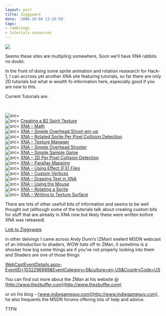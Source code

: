 ```yaml
---
layout: post
title: Ziggyware
date: '2006-10-04 13:28:58'
tags:
- ramblings
- tutorials-resources
---
```


![](http://www.ziggyware.com/ziggyware.gif)

Seems these sites are multipling somewhere, Soon we’ll have XNA rabbits no doubt.

In&nbsp;the front of doing some sprite animation and rotation reasearch for Hack-1, I can accross yet another XNA site featuring tutorials, so far there are only 2D tutorials but what w wealth fo information here, especially good if you are new to this.

Current Tutorials are:

&nbsp;

![src=]()  
 ![src=]() [Creating a B2 Spirit Texture](http://www.ziggyware.com/readarticle.php?article_id=55)  
 ![src=]() [XNA – Math](http://www.ziggyware.com/readarticle.php?article_id=54)  
 ![src=]() [XNA – Simple Overhead Shoot-em-up](http://www.ziggyware.com/readarticle.php?article_id=53)  
 ![src=]() [XNA – Rotated Sprite Per Pixel Collision Detection](http://www.ziggyware.com/readarticle.php?article_id=52)  
 ![src=]() [XNA – Texture Manager](http://www.ziggyware.com/readarticle.php?article_id=51)  
 ![src=]() [XNA – Simple Overhead Shooter](http://www.ziggyware.com/readarticle.php?article_id=50)  
 ![src=]() [XNA – Simple Sample Game](http://www.ziggyware.com/readarticle.php?article_id=49)  
 ![src=]() [XNA – 2D Per Pixel Collision Detection](http://www.ziggyware.com/readarticle.php?article_id=48)  
 ![src=]() [XNA – Parallax Mapping](http://www.ziggyware.com/readarticle.php?article_id=47)  
 ![src=]() [XNA – Using Effect (FX) Files](http://www.ziggyware.com/readarticle.php?article_id=46)  
 ![src=]() [XNA – Custom Vertices](http://www.ziggyware.com/readarticle.php?article_id=45)  
 ![src=]() [XNA – Drawing Text in XNA](http://www.ziggyware.com/readarticle.php?article_id=44)  
 ![src=]() [XNA – Using the Mouse](http://www.ziggyware.com/readarticle.php?article_id=43)  
 ![src=]() [XNA – Rotating a Sprite](http://www.ziggyware.com/readarticle.php?article_id=42)  
 ![src=]() [XNA – Writing to Texture Surface](http://www.ziggyware.com/readarticle.php?article_id=41)

There are lots of other usefull bits of information and seems to be well thought out (although some of the tutorials talk about creating custom bits for stuff that are already in XNA now but likely these were written bofore XNA was released)

[Link to Ziggyware](http://www.ziggyware.com/news.php)

in other delvings I came across Andy Dunn’s (ZMan) exelent MSDN webcast of an introduction to shaders, WOW hats off to ZMan, it sometims is a shocker how big some things are if you’ve not properly looking into them and Shaders are one of those things

[WebCastEventDetails.aspx-EventID=1032296889&EventCategory=5&culture=en-US&CountryCode=US](http://msevents.microsoft.com/CUI/WebCastEventDetails.aspx?EventID=1032296889&EventCategory=5&culture=en-US&CountryCode=US)

You can find out more about the ZMan at his website @ [http://www.thezbuffer.com](http://www.thezbuffer.com)

or on his blog – [www.indiegameguy.com](http://www.indiegameguy.com), he also frequents the MSDN forums offering lots of help and advice.

TTFN

